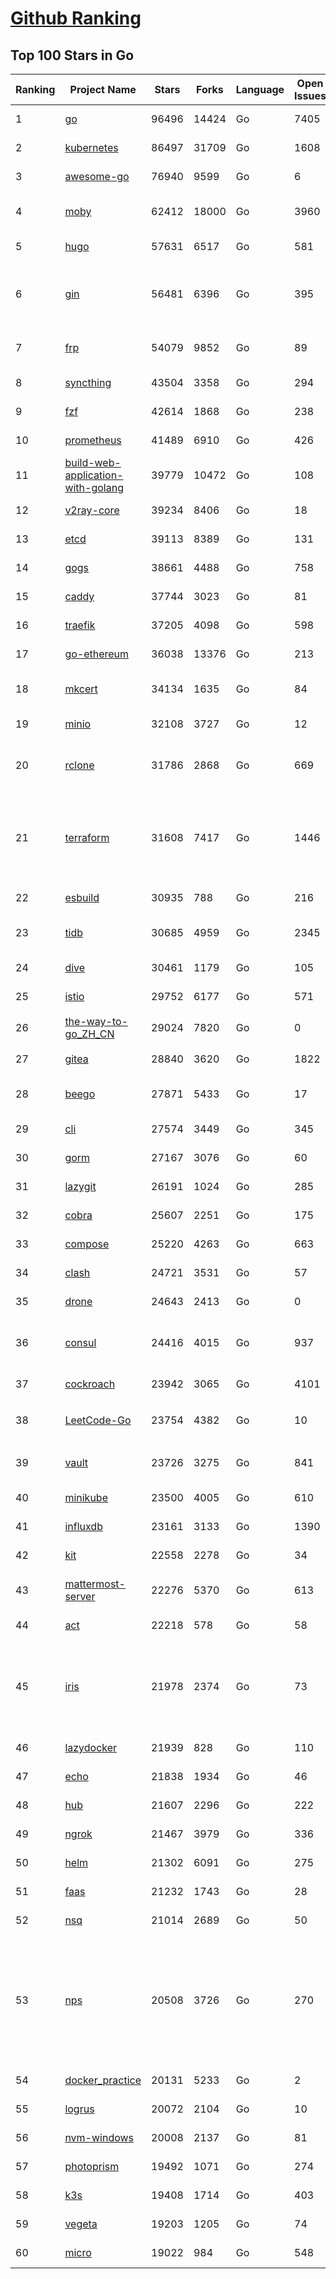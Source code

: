 [Github Ranking](../README.md)
==========

## Top 100 Stars in Go

| Ranking | Project Name | Stars | Forks | Language | Open Issues | Description | Last Commit |
| ------- | ------------ | ----- | ----- | -------- | ----------- | ----------- | ----------- |
| 1 | [go](https://github.com/golang/go) | 96496 | 14424 | Go | 7405 | The Go programming language | 2022-03-15T02:23:41Z |
| 2 | [kubernetes](https://github.com/kubernetes/kubernetes) | 86497 | 31709 | Go | 1608 | Production-Grade Container Scheduling and Management | 2022-03-15T03:01:31Z |
| 3 | [awesome-go](https://github.com/avelino/awesome-go) | 76940 | 9599 | Go | 6 | A curated list of awesome Go frameworks, libraries and software | 2022-03-14T22:58:20Z |
| 4 | [moby](https://github.com/moby/moby) | 62412 | 18000 | Go | 3960 | Moby Project - a collaborative project for the container ecosystem to assemble container-based systems | 2022-03-14T20:29:17Z |
| 5 | [hugo](https://github.com/gohugoio/hugo) | 57631 | 6517 | Go | 581 | The world’s fastest framework for building websites. | 2022-03-14T18:39:07Z |
| 6 | [gin](https://github.com/gin-gonic/gin) | 56481 | 6396 | Go | 395 | Gin is a HTTP web framework written in Go (Golang). It features a Martini-like API with much better performance -- up to 40 times faster. If you need smashing performance, get yourself some Gin. | 2022-03-14T22:09:15Z |
| 7 | [frp](https://github.com/fatedier/frp) | 54079 | 9852 | Go | 89 | A fast reverse proxy to help you expose a local server behind a NAT or firewall to the internet. | 2022-03-15T01:44:29Z |
| 8 | [syncthing](https://github.com/syncthing/syncthing) | 43504 | 3358 | Go | 294 | Open Source Continuous File Synchronization | 2022-03-14T23:39:46Z |
| 9 | [fzf](https://github.com/junegunn/fzf) | 42614 | 1868 | Go | 238 | :cherry_blossom: A command-line fuzzy finder | 2022-03-09T08:04:55Z |
| 10 | [prometheus](https://github.com/prometheus/prometheus) | 41489 | 6910 | Go | 426 | The Prometheus monitoring system and time series database. | 2022-03-14T23:30:04Z |
| 11 | [build-web-application-with-golang](https://github.com/astaxie/build-web-application-with-golang) | 39779 | 10472 | Go | 108 | A golang ebook intro how to build a web with golang | 2022-02-02T03:40:36Z |
| 12 | [v2ray-core](https://github.com/v2ray/v2ray-core) | 39234 | 8406 | Go | 18 | A platform for building proxies to bypass network restrictions. | 2022-03-14T03:27:21Z |
| 13 | [etcd](https://github.com/etcd-io/etcd) | 39113 | 8389 | Go | 131 | Distributed reliable key-value store for the most critical data of a distributed system | 2022-03-14T13:58:46Z |
| 14 | [gogs](https://github.com/gogs/gogs) | 38661 | 4488 | Go | 758 | Gogs is a painless self-hosted Git service | 2022-03-14T15:54:35Z |
| 15 | [caddy](https://github.com/caddyserver/caddy) | 37744 | 3023 | Go | 81 | Fast, multi-platform web server with automatic HTTPS | 2022-03-13T06:38:13Z |
| 16 | [traefik](https://github.com/traefik/traefik) | 37205 | 4098 | Go | 598 | The Cloud Native Application Proxy | 2022-03-14T14:22:12Z |
| 17 | [go-ethereum](https://github.com/ethereum/go-ethereum) | 36038 | 13376 | Go | 213 | Official Go implementation of the Ethereum protocol | 2022-03-14T21:43:29Z |
| 18 | [mkcert](https://github.com/FiloSottile/mkcert) | 34134 | 1635 | Go | 84 | A simple zero-config tool to make locally trusted development certificates with any names you'd like. | 2022-02-20T19:58:21Z |
| 19 | [minio](https://github.com/minio/minio) | 32108 | 3727 | Go | 12 | High Performance, Kubernetes Native Object Storage | 2022-03-15T00:13:43Z |
| 20 | [rclone](https://github.com/rclone/rclone) | 31786 | 2868 | Go | 669 | "rsync for cloud storage" - Google Drive, S3, Dropbox, Backblaze B2, One Drive, Swift, Hubic, Wasabi, Google Cloud Storage, Yandex Files | 2022-03-14T16:43:05Z |
| 21 | [terraform](https://github.com/hashicorp/terraform) | 31608 | 7417 | Go | 1446 | Terraform enables you to safely and predictably create, change, and improve infrastructure. It is an open source tool that codifies APIs into declarative configuration files that can be shared amongst team members, treated as code, edited, reviewed, and versioned. | 2022-03-15T01:32:52Z |
| 22 | [esbuild](https://github.com/evanw/esbuild) | 30935 | 788 | Go | 216 | An extremely fast JavaScript and CSS bundler and minifier | 2022-03-15T02:38:18Z |
| 23 | [tidb](https://github.com/pingcap/tidb) | 30685 | 4959 | Go | 2345 | TiDB is an open source distributed HTAP database compatible with the MySQL protocol  | 2022-03-15T02:56:31Z |
| 24 | [dive](https://github.com/wagoodman/dive) | 30461 | 1179 | Go | 105 | A tool for exploring each layer in a docker image | 2022-03-12T22:50:10Z |
| 25 | [istio](https://github.com/istio/istio) | 29752 | 6177 | Go | 571 | Connect, secure, control, and observe services. | 2022-03-15T03:01:07Z |
| 26 | [the-way-to-go_ZH_CN](https://github.com/unknwon/the-way-to-go_ZH_CN) | 29024 | 7820 | Go | 0 | 《The Way to Go》中文译本，中文正式名《Go 入门指南》 | 2022-03-08T11:53:55Z |
| 27 | [gitea](https://github.com/go-gitea/gitea) | 28840 | 3620 | Go | 1822 | Git with a cup of tea, painless self-hosted git service | 2022-03-15T01:00:58Z |
| 28 | [beego](https://github.com/beego/beego) | 27871 | 5433 | Go | 17 | beego is an open-source, high-performance web framework for the Go programming language. | 2022-03-12T10:49:01Z |
| 29 | [cli](https://github.com/cli/cli) | 27574 | 3449 | Go | 345 | GitHub’s official command line tool | 2022-03-14T23:39:46Z |
| 30 | [gorm](https://github.com/go-gorm/gorm) | 27167 | 3076 | Go | 60 | The fantastic ORM library for Golang, aims to be developer friendly | 2022-03-14T14:19:19Z |
| 31 | [lazygit](https://github.com/jesseduffield/lazygit) | 26191 | 1024 | Go | 285 | simple terminal UI for git commands | 2022-03-15T02:31:12Z |
| 32 | [cobra](https://github.com/spf13/cobra) | 25607 | 2251 | Go | 175 | A Commander for modern Go CLI interactions | 2022-03-14T11:05:53Z |
| 33 | [compose](https://github.com/docker/compose) | 25220 | 4263 | Go | 663 | Define and run multi-container applications with Docker | 2022-03-14T16:21:04Z |
| 34 | [clash](https://github.com/Dreamacro/clash) | 24721 | 3531 | Go | 57 | A rule-based tunnel in Go. | 2022-03-15T01:57:29Z |
| 35 | [drone](https://github.com/harness/drone) | 24643 | 2413 | Go | 0 | Drone is a Container-Native, Continuous Delivery Platform | 2022-03-14T13:34:19Z |
| 36 | [consul](https://github.com/hashicorp/consul) | 24416 | 4015 | Go | 937 | Consul is a distributed, highly available, and data center aware solution to connect and configure applications across dynamic, distributed infrastructure. | 2022-03-15T01:10:15Z |
| 37 | [cockroach](https://github.com/cockroachdb/cockroach) | 23942 | 3065 | Go | 4101 | CockroachDB - the open source, cloud-native distributed SQL database. | 2022-03-15T03:00:41Z |
| 38 | [LeetCode-Go](https://github.com/halfrost/LeetCode-Go) | 23754 | 4382 | Go | 10 | ✅ Solutions to LeetCode by Go, 100% test coverage, runtime beats 100% / LeetCode 题解 | 2022-03-12T17:24:21Z |
| 39 | [vault](https://github.com/hashicorp/vault) | 23726 | 3275 | Go | 841 | A tool for secrets management, encryption as a service, and privileged access management | 2022-03-15T02:14:48Z |
| 40 | [minikube](https://github.com/kubernetes/minikube) | 23500 | 4005 | Go | 610 | Run Kubernetes locally | 2022-03-15T01:21:47Z |
| 41 | [influxdb](https://github.com/influxdata/influxdb) | 23161 | 3133 | Go | 1390 | Scalable datastore for metrics, events, and real-time analytics | 2022-03-14T20:14:32Z |
| 42 | [kit](https://github.com/go-kit/kit) | 22558 | 2278 | Go | 34 | A standard library for microservices. | 2022-03-14T18:01:37Z |
| 43 | [mattermost-server](https://github.com/mattermost/mattermost-server) | 22276 | 5370 | Go | 613 | Mattermost is an open source platform for secure collaboration across the entire software development lifecycle. | 2022-03-14T18:51:26Z |
| 44 | [act](https://github.com/nektos/act) | 22218 | 578 | Go | 58 | Run your GitHub Actions locally 🚀 | 2022-03-14T19:46:32Z |
| 45 | [iris](https://github.com/kataras/iris) | 21978 | 2374 | Go | 73 | The fastest HTTP/2 Go Web Framework. AWS Lambda, gRPC, MVC, Unique Router, Websockets, Sessions, Test suite, Dependency Injection and more. A true successor of expressjs and laravel \| 谢谢 https://github.com/kataras/iris/issues/1329 \| | 2022-03-12T10:32:31Z |
| 46 | [lazydocker](https://github.com/jesseduffield/lazydocker) | 21939 | 828 | Go | 110 | The lazier way to manage everything docker | 2022-02-22T07:30:06Z |
| 47 | [echo](https://github.com/labstack/echo) | 21838 | 1934 | Go | 46 | High performance, minimalist Go web framework | 2022-03-14T10:06:53Z |
| 48 | [hub](https://github.com/github/hub) | 21607 | 2296 | Go | 222 | A command-line tool that makes git easier to use with GitHub. | 2022-02-26T22:35:35Z |
| 49 | [ngrok](https://github.com/inconshreveable/ngrok) | 21467 | 3979 | Go | 336 | Introspected tunnels to localhost | 2021-12-16T15:44:31Z |
| 50 | [helm](https://github.com/helm/helm) | 21302 | 6091 | Go | 275 | The Kubernetes Package Manager | 2022-03-15T02:58:27Z |
| 51 | [faas](https://github.com/openfaas/faas) | 21232 | 1743 | Go | 28 | OpenFaaS - Serverless Functions Made Simple | 2022-02-22T18:45:48Z |
| 52 | [nsq](https://github.com/nsqio/nsq) | 21014 | 2689 | Go | 50 | A realtime distributed messaging platform | 2022-01-06T05:16:54Z |
| 53 | [nps](https://github.com/ehang-io/nps) | 20508 | 3726 | Go | 270 | 一款轻量级、高性能、功能强大的内网穿透代理服务器。支持tcp、udp、socks5、http等几乎所有流量转发，可用来访问内网网站、本地支付接口调试、ssh访问、远程桌面，内网dns解析、内网socks5代理等等……，并带有功能强大的web管理端。a lightweight, high-performance, powerful intranet penetration proxy server, with a powerful web management terminal. | 2022-03-04T08:22:46Z |
| 54 | [docker_practice](https://github.com/yeasy/docker_practice) | 20131 | 5233 | Go | 2 | Learn and understand Docker technologies, with real DevOps practice! | 2022-03-13T17:10:56Z |
| 55 | [logrus](https://github.com/sirupsen/logrus) | 20072 | 2104 | Go | 10 | Structured, pluggable logging for Go. | 2022-03-10T05:47:50Z |
| 56 | [nvm-windows](https://github.com/coreybutler/nvm-windows) | 20008 | 2137 | Go | 81 | A node.js version management utility for Windows. Ironically written in Go. | 2022-03-14T07:36:17Z |
| 57 | [photoprism](https://github.com/photoprism/photoprism) | 19492 | 1071 | Go | 274 | Photos App powered by Go and Google TensorFlow 🌈 ✨ | 2022-03-14T18:12:21Z |
| 58 | [k3s](https://github.com/k3s-io/k3s) | 19408 | 1714 | Go | 403 | Lightweight Kubernetes | 2022-03-14T23:10:35Z |
| 59 | [vegeta](https://github.com/tsenart/vegeta) | 19203 | 1205 | Go | 74 | HTTP load testing tool and library. It's over 9000! | 2022-02-15T05:22:49Z |
| 60 | [micro](https://github.com/zyedidia/micro) | 19022 | 984 | Go | 548 | A modern and intuitive terminal-based text editor | 2022-03-07T18:31:47Z |

